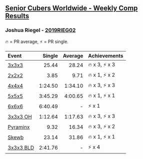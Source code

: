 <style>table {white-space: nowrap;}</style>

## [Senior Cubers Worldwide - Weekly Comp Results](/scw-comp/results/)
### Joshua Riegel - [2019RIEG02](https://www.worldcubeassociation.org/persons/2019RIEG02)

<span style="white-space: nowrap;">🔥 = PR average</span>, <span style="white-space: nowrap;">⚡ = PR single</span>.

| Event | Single | Average | Achievements|
| :-- | --: | --: | :-- |
| [3x3x3](333.md) | 25.44 | 28.24 | 🔥 x 3, ⚡ x 3 |
| [2x2x2](222.md) | 3.85 | 9.71 | 🔥 x 1, ⚡ x 2 |
| [4x4x4](444.md) | 1:24.50 | 1:34.10 | 🔥 x 3, ⚡ x 3 |
| [5x5x5](555.md) | 3:45.29 | 4:00.65 | 🔥 x 1, ⚡ x 1 |
| [6x6x6](666.md) | 6:40.49 | - | ⚡ x 1 |
| [3x3x3 OH](333oh.md) | 1:12.64 | 1:17.63 | 🔥 x 3, ⚡ x 3 |
| [Pyraminx](pyram.md) | 9.32 | 16.34 | 🔥 x 3, ⚡ x 2 |
| [Skewb](skewb.md) | 23.14 | 31.86 | 🔥 x 1, ⚡ x 1 |
| [3x3x3 BLD](333bf.md) | 2:41.76 | - | ⚡ x 4 |

<!-- Global site tag (gtag.js) - Google Analytics -->
<script async src="https://www.googletagmanager.com/gtag/js?id=UA-86348435-3"></script>
<script>window.dataLayer = window.dataLayer || []; function gtag() {dataLayer.push(arguments);} gtag('js', new Date()); gtag('config', 'UA-86348435-3');</script>
